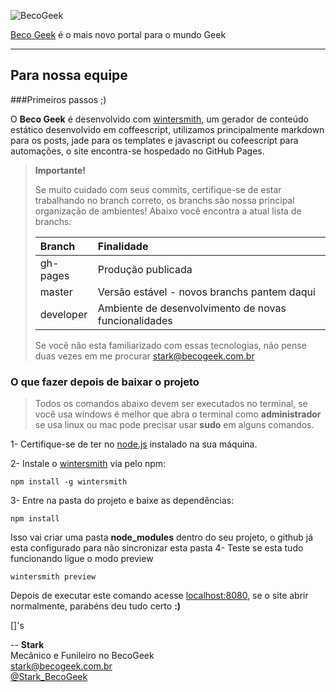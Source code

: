![BecoGeek][1]


[Beco Geek][2] é o mais novo portal para o mundo Geek 

----------


## Para nossa equipe
###Primeiros passos ;)

O **Beco Geek** é desenvolvido com [wintersmith][3], um gerador de conteúdo estático desenvolvido em coffeescript, utilizamos principalmente markdown para os posts, jade para os templates e javascript ou cofeescript para automações, o site encontra-se hospedado no GitHub Pages.

> **Importante!**
> 
> Se muito cuidado com seus commits, certifique-se de estar trabalhando no branch correto, os branchs são nossa principal organização de ambientes!
> Abaixo você encontra a atual lista de branchs:
>
> | Branch     | Finalidade                                           |
> | :----------| :----------------------------------------------------|
> | gh-pages   | Produção publicada                                   |
> | master     | Versão estável - novos branchs pantem daqui          |
> | developer  | Ambiente de desenvolvimento de novas funcionalidades |
>
> Se você não esta familiarizado com essas tecnologias, não pense duas vezes em me procurar stark@becogeek.com.br

### O que fazer depois de baixar o projeto
> Todos os comandos abaixo devem ser executados no terminal, se você usa windows é melhor que abra o terminal como **administrador** se usa linux ou mac pode precisar usar **sudo** em alguns comandos.

1- Certifique-se de ter no [node.js][4] instalado na sua máquina.

2- Instale o [wintersmith][3] via pelo npm:
```
npm install -g wintersmith
```
3- Entre na pasta do projeto e baixe as dependências:
```
npm install
```
Isso vai criar uma pasta **node_modules** dentro do seu projeto, o github já esta configurado para não sincronizar esta pasta
4- Teste se esta tudo funcionando ligue o modo preview
```
wintersmith preview
```
Depois de executar este comando acesse [localhost:8080][5], se o site abrir normalmente, parabéns deu tudo certo **:)**

[]'s

--
**Stark** <br/>
Mecânico e Funileiro no BecoGeek <br/>
stark@becogeek.com.br <br/>
[@Stark_BecoGeek][6]



  [1]: http://imagizer.imageshack.us/a/img856/3841/qlrp.png 
  [2]: http://becogeek.com.br/ "Acesse o BecoGeek"
  [3]: http://wintersmith.io/ "Home page oficial do Wintersmith"
  [4]: http://nodejs.org/ "Install node.js"
  [5]: http://localhost:8080 "Preview"
  [6]: http://twitter.com/stark_becogeek/ "Twitter @Stark_BecoGeek"
